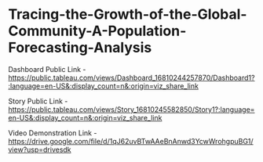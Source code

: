 # Tracing-the-Growth-of-the-Global-Community-A-Population-Forecasting-Analysis


Dashboard Public Link - https://public.tableau.com/views/Dashboard_16810244257870/Dashboard1?:language=en-US&:display_count=n&:origin=viz_share_link

Story Public Link - https://public.tableau.com/views/Story_16810245582850/Story1?:language=en-US&:display_count=n&:origin=viz_share_link

Video Demonstration Link - https://drive.google.com/file/d/1qJ62uvBTwAAeBnAnwd3YcwWrohgpuBG1/view?usp=drivesdk 
